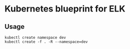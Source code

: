 # Kubernetes blueprint for ELK

## Usage

```
kubectl create namespace dev
kubectl create -f . -R --namespace=dev
```